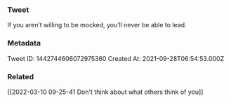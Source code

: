 ### Tweet
If you aren’t willing to be mocked, you’ll never be able to lead.

### Metadata
Tweet ID: 1442744606072975360
Created At: 2021-09-28T06:54:53.000Z

### Related
[[2022-03-10 09-25-41 Don't think about what others think of you]]

